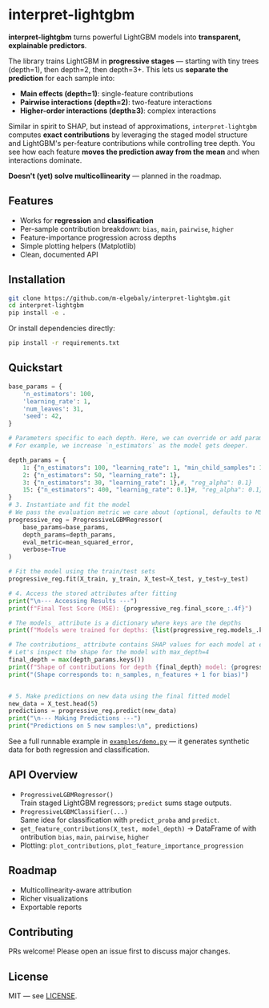 # interpret-lightgbm

**interpret-lightgbm** turns powerful LightGBM models into **transparent, explainable predictors**.

The library trains LightGBM in **progressive stages** — starting with tiny trees (depth=1), then depth=2, then depth=3+.
This lets us **separate the prediction** for each sample into:
- **Main effects (depth=1)**: single-feature contributions
- **Pairwise interactions (depth=2)**: two-feature interactions
- **Higher-order interactions (depth≥3)**: complex interactions

Similar in spirit to SHAP, but instead of approximations, `interpret-lightgbm` computes **exact contributions**
by leveraging the staged model structure and LightGBM's per-feature contributions while controlling tree depth.
You see how each feature **moves the prediction away from the mean** and when interactions dominate.

**Doesn't (yet) solve multicollinearity** — planned in the roadmap.

## Features
- Works for **regression** and **classification**
- Per-sample contribution breakdown: `bias`, `main`, `pairwise`, `higher`
- Feature-importance progression across depths
- Simple plotting helpers (Matplotlib)
- Clean, documented API

## Installation
```bash
git clone https://github.com/m-elgebaly/interpret-lightgbm.git
cd interpret-lightgbm
pip install -e .
```

Or install dependencies directly:
```bash
pip install -r requirements.txt
```

## Quickstart
```python
base_params = {
    'n_estimators': 100,
    'learning_rate': 1,
    'num_leaves': 31,
    'seed': 42,
}

# Parameters specific to each depth. Here, we can override or add parameters.
# For example, we increase `n_estimators` as the model gets deeper.

depth_params = {
    1: {"n_estimators": 100, "learning_rate": 1, "min_child_samples": 10},
    2: {"n_estimators": 50, "learning_rate": 1},
    3: {"n_estimators": 30, "learning_rate": 1},#, "reg_alpha": 0.1}
    15: {"n_estimators": 400, "learning_rate": 0.1}#, "reg_alpha": 0.1}
}
# 3. Instantiate and fit the model
# We pass the evaluation metric we care about (optional, defaults to MSE for regression)
progressive_reg = ProgressiveLGBMRegressor(
    base_params=base_params,
    depth_params=depth_params,
    eval_metric=mean_squared_error,
    verbose=True
)

# Fit the model using the train/test sets
progressive_reg.fit(X_train, y_train, X_test=X_test, y_test=y_test)

# 4. Access the stored attributes after fitting
print("\n--- Accessing Results ---")
print(f"Final Test Score (MSE): {progressive_reg.final_score_:.4f}")

# The models_ attribute is a dictionary where keys are the depths
print(f"Models were trained for depths: {list(progressive_reg.models_.keys())}")

# The contributions_ attribute contains SHAP values for each model at each depth
# Let's inspect the shape for the model with max_depth=4
final_depth = max(depth_params.keys())
print(f"Shape of contributions for depth {final_depth} model: {progressive_reg.contributions_[final_depth].shape}")
print("(Shape corresponds to: n_samples, n_features + 1 for bias)")


# 5. Make predictions on new data using the final fitted model
new_data = X_test.head(5)
predictions = progressive_reg.predict(new_data)
print("\n--- Making Predictions ---")
print("Predictions on 5 new samples:\n", predictions)
```

See a full runnable example in [`examples/demo.py`](examples/demo.py) — it generates synthetic data for both regression and classification.

## API Overview
- `ProgressiveLGBMRegressor()`  
  Train staged LightGBM regressors; `predict` sums stage outputs.
- `ProgressiveLGBMClassifier(...)`  
  Same idea for classification with `predict_proba` and `predict`.
- `get_feature_contributions(X_test, model_depth)` → DataFrame of with ontribution `bias`, `main`, `pairwise`, `higher`
- Plotting: `plot_contributions`, `plot_feature_importance_progression`

## Roadmap
- Multicollinearity-aware attribution
- Richer visualizations
- Exportable reports

## Contributing
PRs welcome! Please open an issue first to discuss major changes.

## License
MIT — see [LICENSE](LICENSE).
